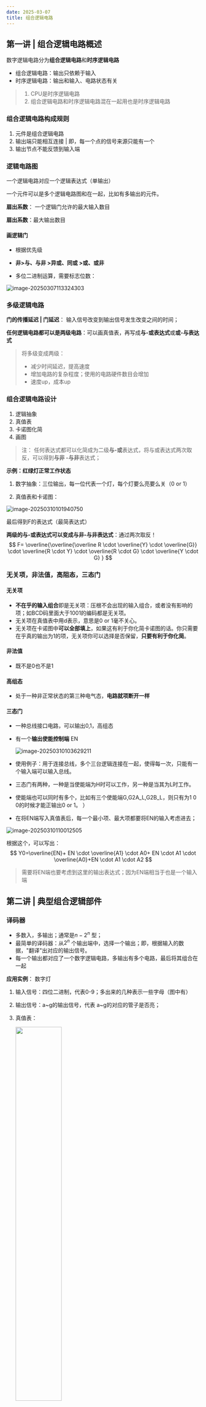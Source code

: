 ```yaml
---
date: 2025-03-07
title: 组合逻辑电路
---
```

## 第一讲 | 组合逻辑电路概述 
数字逻辑电路分为**组合逻辑电路**和**时序逻辑电路**
-   组合逻辑电路：输出只依赖于输入
-   时序逻辑电路：输出和输入、电路状态有关

>   1.   CPU是时序逻辑电路
>   2.   组合逻辑电路和时序逻辑电路混在一起用也是时序逻辑电路

### 组合逻辑电路构成规则

1.   元件是组合逻辑电路
2.   输出端只能相互连接 | 即，每一个点的信号来源只能有一个
3.   输出节点不能反馈到输入端



### 逻辑电路图

一个逻辑电路对应一个逻辑表达式（单输出）

一个元件可以是多个逻辑电路图和在一起，比如有多输出的元件。

**扇出系数**： 一个逻辑门允许的最大输入数目

**扇出系数**：最大输出数目

#### **画逻辑门**

-   根据优先级
-   **非>与、与非 >异或、同或 >或、或非**

-   多位二进制运算，需要标志位数：

![image-20250307113324303](https://yamapicgo.oss-cn-nanjing.aliyuncs.com/picgoImage/image-20250307113324303.png)

### 多级逻辑电路

**门的传播延迟 | 门延迟**： 输入信号改变到输出信号发生改变之间的时间；

**任何逻辑电路都可以是两级电路**：可以画真值表，再写成**与-或表达式**或**或-与表达式**

>   将多级变成两级：
>
>   -    减少时间延迟，提高速度
>   -   增加电路的复杂程度；使用的电路硬件数目会增加
>   -   速度up，成本up

### 组合逻辑电路设计

1.   逻辑抽象
2.   真值表
3.   卡诺图化简
4.   画图 

>   注： 任何表达式都可以化简成为二级**与-或**表达式，将与或表达式两次取反，可以得到**与非 -与非**表达式；

**示例：红绿灯正常工作状态**

1.   数字抽象：三位输出，每一位代表一个灯，每个灯要么亮要么关（0 or 1）

2.   真值表和卡诺图：

![image-20250310101940750](https://yamapicgo.oss-cn-nanjing.aliyuncs.com/picgoImage/image-20250310101940750.png)

最后得到F的表达式（最简表达式）

**两级的与-或表达式可以变成与非-与非表达式**：通过两次取反！
$$
F= \overline{\overline{\overline R \cdot \overline{Y} \cdot \overline{G}} \cdot \overline{R \cdot Y} \cdot \overline{R \cdot G} \cdot \overline{Y \cdot G} }
$$


### 无关项，非法值，高阻态，三态门

#### **无关项**

-   **不在乎的输入组合**即是无关项：压根不会出现的输入组合，或者没有影响的项；如BCD码里面大于1001的编码都是无关项。
-   无关项在真值表中用d表示，意思是0 or 1毫不关心。
-   无关项在卡诺图中**可以全部填上**，如果这有利于你化简卡诺图的话。你只需要在乎真的输出为1的项，无关项你可以选择是否保留，**只要有利于你化简**。



#### **非法值**

-   既不是0也不是1

#### **高组态**

-   处于一种非正常状态的第三种电气态，**电路就项断开一样**

#### **三态门**

-   一种总线接口电路，可以输出0,1，高组态

-   有一个**输出使能控制端** EN

    ![image-20250310103629211](https://yamapicgo.oss-cn-nanjing.aliyuncs.com/picgoImage/image-20250310103629211.png)

-   使用例子：用于连接总线，多个三台逻辑连接在一起，使得每一次，只能有一个输入端可以输入总线。

-   三态门有两种，一种是当使能端为H时可以工作，另一种是当其为L时工作。

-   使能端也可以同时有多个，比如有三个使能端G,G2A_L,G2B_L，则只有为1 0 0的时候才能正输出0 or 1。 ）

-   在将EN端写入真值表后，每一个最小项、最大项都要将EN的输入考虑进去；

![image-20250310110012505](https://yamapicgo.oss-cn-nanjing.aliyuncs.com/picgoImage/image-20250310110012505.png)

根据这个，可以写出：
$$
Y0=\overline{EN}+ EN \cdot \overline{A1} \cdot A0+ EN \cdot A1 \cdot \overline{A0}+EN \cdot A1  \cdot A2 
$$

>   需要将EN端也要考虑到这里的输出表达式；因为EN端相当于也是一个输入端

## 第二讲 | 典型组合逻辑部件

### 译码器

-   多数入，多输出；通常是$n-2^n$ 型；
-   最简单的译码器：从$2^n$ 个输出端中，选择一个输出；即，根据输入的数据，"翻译"出对应的输出信号。
-   每一个输出都对应了一个数字逻辑电路，多输出有多个电路，最后将其组合在一起

**应用实例**： 数字灯

1.   输入信号：四位二进制，代表0-9；多出来的几种表示一些字母（图中有）

2.   输出信号：a~g的输出信号，代表 a~g的对应的管子是否亮；

3.   真值表：

     <img src="https://yamapicgo.oss-cn-nanjing.aliyuncs.com/picgoImage/image-20250310111606460.png" style="width: 50%"/>

<center>（多出来的A b C d E F，如果不需要的话，可以当成<em>无关项</em>）</center>

4.   最后可以画卡诺图(以a为例)

![image-20250310112019639](https://yamapicgo.oss-cn-nanjing.aliyuncs.com/picgoImage/image-20250310112019639.png)

---

### 编码器

实现$2^n-n$的编码

<img src="https://yamapicgo.oss-cn-nanjing.aliyuncs.com/picgoImage/image-20250310112417722.png" style="width: 50%"/>

<center>示意图</center>



#### 互斥编码器

所有输入端互斥，只能有一个为高电位，其余都是低电位；这一个低电位，映射得到n个输出的结果；



<div style="display:grid; grid-template-columns: 1fr 1fr 1fr;">
<img src="https://yamapicgo.oss-cn-nanjing.aliyuncs.com/picgoImage/image-20250310112449336.png"/>
<img src="https://yamapicgo.oss-cn-nanjing.aliyuncs.com/picgoImage/image-20250310112458266.png"/>
<img src="https://yamapicgo.oss-cn-nanjing.aliyuncs.com/picgoImage/image-20250310112512746.png"/>
</div>

<center>真值表是简化的</center>

#### 优先级编码器

-   输入端可以有多个高电位
-   按照输入端的优先级来决定输出什么

<div style="display:grid  ;grid-template-columns: 1fr 1fr">
    <img src="https://yamapicgo.oss-cn-nanjing.aliyuncs.com/picgoImage/image-20250310113140218.png"/>
    <img src="https://yamapicgo.oss-cn-nanjing.aliyuncs.com/picgoImage/image-20250310113149719.png"/>
</div>

>   真值表 和 示意图

### 多路选择器

-   多个输入，一个输出，通过控制端来决定输出哪个；
-   输入端和输出端的**位数要一致**；但是，控制端的位数可以和输入输出端不一致；

选择器的实现：

![image-20250310114125426](https://yamapicgo.oss-cn-nanjing.aliyuncs.com/picgoImage/image-20250310114125426.png)

<center>1位2路选择器</center>

![image-20250310114250807](https://yamapicgo.oss-cn-nanjing.aliyuncs.com/picgoImage/image-20250310114250807.png)

<center>1位4路选择器</center>

多路选择器还可以实现类似门电路的性质：

![image-20250310114759765](https://yamapicgo.oss-cn-nanjing.aliyuncs.com/picgoImage/image-20250310114759765.png)

### 多路分配器

将一个输入信号，输出到某一个输出端里面；具体输出到哪个电路，由控制端决定;

**一个输入，多个输出，其中某一些为1**

### 半加器、全加器

#### 半加器 HA （Half Adder） 

只考虑加数和被加数，**不考虑低位的进位**；
$$
F= A  \oplus B
$$
 当前数字为F
$$
cout=A \cdot B
$$
进位为cout

#### 全加器FA （Full Adder)

考虑加数、被加数和低位的进位；
$$
F= A  \oplus B \oplus Cin
$$
含义是，A，B，Cin如果只有一个或者有三个为1，则F为1；

输出为：
$$
cout=A \cdot B+A \cdot cin+B \cdot cin
$$
含义是，A，B，Cin如果有两个以上为1，则F为1；

## 第三讲 | 组合逻辑电路的时序分析

#### tpLH和tpHL

**tpLH**是`上升沿电路延时`，从输入信号改变到输出信号由Low变High的时间

**tpHL**是`下降沿电路延时`，从输入信号改变到输出信号由High变Low的时间

![image-20250314100910471](https://yamapicgo.oss-cn-nanjing.aliyuncs.com/picgoImage/image-20250314100910471.png)

<center>通常，我们忽略上升下降的过程</center>

#### 传输延迟 和 最小延迟

传输延迟 | Propogation delay `Tpd`：由输入信号改变到**所有**输出端得到**稳定**的信号所需的时间；

最小延迟 | Contamination delay `Tcd`：由输出信号改变到**任何一个**输出信号**开始改变**所需的时间； 

关键路径： 从输入端到输出端的**最长路径** ；整个电路的传输延迟的时间即关键路径上所有的元件的**传输延迟之和**

最小路径：电路的最小延迟是最短路径上所有的元件的最小延迟之和

**例子：**

假设每一个逻辑门电路的传输延时和最小延时分别是90ps和60ps；求下面这个电路的传输延迟和最小延迟

![image-20250314102739355](https://yamapicgo.oss-cn-nanjing.aliyuncs.com/picgoImage/image-20250314102739355.png)

1.   关键路径：必须经过3个逻辑门，则tpd=90ps*3=270ps；
2.   最小延迟：至少经过2个逻辑门，则tcd=60ps*2=120ps；

>   最小延迟只是 有输出信号所需的最小时间，此时**输出的并不是最终稳定的结果**

#### 竞争与冒险

某个输入信号通过多个路径作用到输出端，由于延迟不同，导致输入信号对于输出端造成不同的影响，称为**竞争**

由于竞争，在输入信号发生变化的时候  输出端短时间可能出现不正确的电路信号，称为**毛刺**

有毛刺，称为存在**冒险**

<div style="display:grid;grid-template-columns: 1fr 1fr 1fr;">
    <img src="https://yamapicgo.oss-cn-nanjing.aliyuncs.com/picgoImage/image-20250314103910590.png"/>
    <img src="https://yamapicgo.oss-cn-nanjing.aliyuncs.com/picgoImage/image-20250314103926203.png"/>
    <img src="https://yamapicgo.oss-cn-nanjing.aliyuncs.com/picgoImage/image-20250314103936138.png"/>
</div>

<center>在A段从高点位变成低电位时出现竞争冒险</center>

**判断出现竞争、冒险**

1.   如果将逻辑表达式固定一个变量，其余变量任取，如果出现$X \cdot \overline X$或$X + \overline X$ 那么存在毛刺
2.   **如果卡诺图里面任何两个相邻的1没有包含在同一个卡诺圈中**

**消除竞争冒险**

1.   增加冗余项 （在卡诺图中多加几个圈，使得全部相邻的1都被包在一起）
2.   低通滤波

